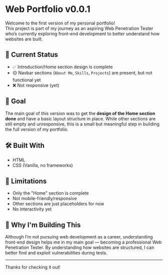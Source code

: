 # Web Portfolio v0.0.1

Welcome to the first version of my personal portfolio!  
This project is part of my journey as an aspiring Web Penetration Tester who’s currently exploring front-end development to better understand how websites are built.

## 📌 Current Status

- ✅ Introduction/Home section design is complete  
- 🟡 Navbar sections (`About Me`, `Skills`, `Projects`) are present, but not functional yet  
- ❌ Not responsive (yet)

## 🎯 Goal

The main goal of this version was to get the **design of the Home section done** and have a basic layout structure in place. While other sections are still empty and unresponsive, this is a small but meaningful step in building the full version of my portfolio.

## 🛠️ Built With

- HTML
- CSS (Vanilla, no frameworks)

## 🚧 Limitations

- Only the "Home" section is complete
- Not mobile-friendly/responsive
- Other sections are just placeholders for now
- No interactivity yet

## 🙌 Why I'm Building This

Although I’m not pursuing web development as a career, understanding front-end design helps me in my main goal — becoming a professional Web Penetration Tester. By understanding how websites are structured, I can better find and exploit vulnerabilities during tests.

---

Thanks for checking it out!
